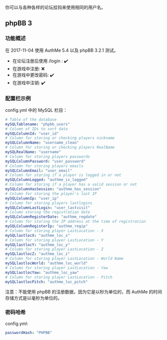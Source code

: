 你可以与各种各样的论坛挂钩来使用相同的用户名。

## phpBB 3

### 功能概述

在 2017-11-04 使用 AuthMe 5.4 以及 phpBB 3.2.1 测试。

- 在论坛注册后使用 /login : ✔️
- 在游戏中注册: ❌
- 在游戏中更改密码: ✔️
- 在游戏中注销: ✔️

### 配置栏示例

config.yml 中的 MySQL 栏目：

```yml
# Table of the database
mySQLTablename: "phpbb_users"
# Column of IDs to sort data
mySQLColumnId: "user_id"
# Column for storing or checking players nickname
mySQLColumnName: "username_clean"
# Column for storing or checking players RealName
mySQLRealName: "username"
# Column for storing players passwords
mySQLColumnPassword: "user_password"
# Column for storing players emails
mySQLColumnEmail: "user_email"
# Column for storing if a player is logged in or not
mySQLColumnLogged: "authme_is_logged"
# Column for storing if a player has a valid session or not
mySQLColumnHasSession: "authme_has_session"
# Column for storing the player's last IP
mySQLColumnIp: "user_ip"
# Column for storing players lastlogins
mySQLColumnLastLogin: "user_lastvisit"
# Column storing the registration date
mySQLColumnRegisterDate: "authme_regdate"
# Column for storing the IP address at the time of registration
mySQLColumnRegisterIp: "authme_regip"
# Column for storing player LastLocation - X
mySQLlastlocX: "authme_loc_x"
# Column for storing player LastLocation - Y
mySQLlastlocY: "authme_loc_y"
# Column for storing player LastLocation - Z
mySQLlastlocZ: "authme_loc_z"
# Column for storing player LastLocation - World Name
mySQLlastlocWorld: "authme_loc_world"
# Column for storing player LastLocation - Yaw
mySQLlastlocYaw: "authme_loc_yaw"
# Column for storing player LastLocation - Pitch
mySQLlastlocPitch: "authme_loc_pitch"
```

注意：不能使用 phpBB 的注册数据，因为它是以秒为单位的，而 AuthMe 的时间存储方式是以毫秒为单位的。

### 密码哈希

config.yml:

```yml
passwordHash: "PHPBB"
```
